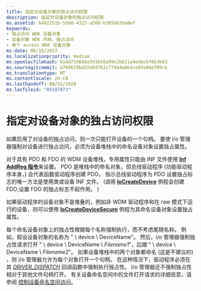 ```yaml
---
title: 指定对设备对象的独占访问权限
description: 指定对设备对象的独占访问权限
ms.assetid: b492251b-55b0-4323-a508-b395bb3da0ef
keywords:
- 独占访问 WDK 设备对象
- 设备对象 WDK 内核，独占访问
- 单个 access WDK 设备对象
ms.date: 06/16/2017
ms.localizationpriority: medium
ms.openlocfilehash: 914d733669a593b58a99e2bb21a4ed6cbf0b3b63
ms.sourcegitcommit: e769619bd37e04762c77444e8b4ce9fe86ef09cb
ms.translationtype: MT
ms.contentlocale: zh-CN
ms.lasthandoff: 08/31/2020
ms.locfileid: "89187873"
---
```

# <a name="specifying-exclusive-access-to-device-objects"></a>指定对设备对象的独占访问权限





如果启用了对设备的独占访问，则一次只能打开设备的一个句柄。 要使 i/o 管理器强制对设备进行独占访问，必须为设备堆栈中的命名设备对象设置独占属性。

对于具有 PDO 和 FDO 的 WDM 设备堆栈，专用属性只能由 INF 文件使用 [**Inf AddReg 指令**](../install/inf-addreg-directive.md)来设置。 PDO 是堆栈中的命名对象，但总线驱动程序 (功能驱动程序本身，) 会代表函数驱动程序创建 PDO。 指示总线驱动程序为 PDO 设置独占标志的唯一方法是使用类或设备 INF 文件。  (调用 [**IoCreateDevice**](/windows-hardware/drivers/ddi/wdm/nf-wdm-iocreatedevice) 例程会创建 FDO;设置 FDO 的独占标志不起作用。 ) 

如果驱动程序的设备对象不是堆叠的，例如非 WDM 驱动程序和在 raw 模式下运行的设备，则可以使用 [**IoCreateDeviceSecure**](/windows-hardware/drivers/ddi/wdmsec/nf-wdmsec-wdmlibiocreatedevicesecure) 例程为其命名设备对象设置独占属性。

每个命名设备对象上的独占性根据每个名称强制执行，而不考虑尾随名称。 例如，假设设备对象的名称为 " \\ device \\ DeviceName"。 然后，i/o 管理器强制独占性请求打开 " \\ device \\ DeviceName \\ *Filename1*"，后跟 " \\ device \\ DeviceName \\ *Filename2*"。 如果设备堆栈中的两个对象都命名 (这是不建议的) ，则 i/o 管理器允许为每个对象打开一个句柄。 在这种情况下，驱动程序必须在其 [*DRIVER_DISPATCH*](/windows-hardware/drivers/ddi/wdm/nc-wdm-driver_dispatch) 回调函数中强制执行独占性。 I/o 管理器还不强制独占性相对于其他文件句柄打开。 有关设备命名空间中的文件打开请求的详细信息，请参阅 [控制设备命名空间访问](controlling-device-namespace-access.md)。

 

